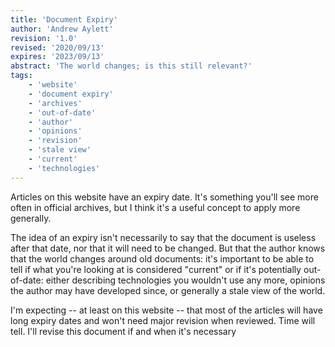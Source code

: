 ```yaml
---
title: 'Document Expiry'
author: 'Andrew Aylett'
revision: '1.0'
revised: '2020/09/13'
expires: '2023/09/13'
abstract: 'The world changes; is this still relevant?'
tags:
    - 'website'
    - 'document expiry'
    - 'archives'
    - 'out-of-date'
    - 'author'
    - 'opinions'
    - 'revision'
    - 'stale view'
    - 'current'
    - 'technologies'
---
```


Articles on this website have an expiry date. It's something you'll see more
often in official archives, but I think it's a useful concept to apply more
generally.

The idea of an expiry isn't necessarily to say that the document is useless
after that date, nor that it will need to be changed. But that the author knows
that the world changes around old documents: it's important to be able to tell
if what you're looking at is considered "current" or if it's potentially
out-of-date: either describing technologies you wouldn't use any more, opinions
the author may have developed since, or generally a stale view of the world.

I'm expecting -- at least on this website -- that most of the articles will have
long expiry dates and won't need major revision when reviewed. Time will tell.
I'll revise this document if and when it's necessary
